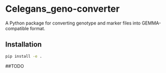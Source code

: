 # Celegans_geno-converter

A Python package for converting genotype and marker files into GEMMA-compatible format.

## Installation

```bash
pip install -e .


```

##TODO
